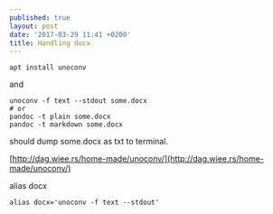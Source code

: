 ```yaml
---
published: true
layout: post
date: '2017-03-29 11:41 +0200'
title: Handling docx
---
```

    apt install unoconv
    
and

    unoconv -f text --stdout some.docx 
    # or
    pandoc -t plain some.docx
    pandoc -t markdown some.docx
    
should dump some.docx as txt to terminal.

[http://dag.wiee.rs/home-made/unoconv/](http://dag.wiee.rs/home-made/unoconv/)

alias docx

    alias docx='unoconv -f text --stdout'
    
